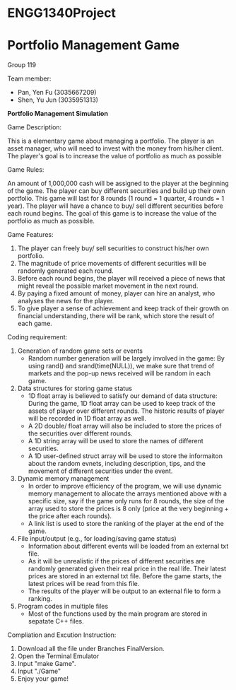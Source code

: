 # ENGG1340Project
# Portfolio Management Game

Group 119

Team member:
- Pan, Yen Fu (3035667209)
- Shen, Yu Jun (3035951313)

**Portfolio Management Simulation**

Game Description:

This is a elementary game about managing a portfolio. 
The player is an asset manager, who will need to invest with the money from his/her client.
The player's goal is to increase the value of portfolio as much as possible

Game Rules:

An amount of 1,000,000 cash will be assigned to the player at the beginning of the game. 
The player can buy different securities and build up their own portfolio.
This game will last for 8 rounds (1 round = 1 quarter, 4 rounds = 1 year).
The player will have a chance to buy/ sell different securities before each round begins.
The goal of this game is to increase the value of the portfolio as much as possible.
                              
Game Features:
1. The player can freely buy/ sell securities to construct his/her own portfolio.
2. The magnitude of price movements of different securities will be randomly generated each round.
3. Before each round begins, the player will received a piece of news that might reveal the possible market movement in the next round.
4. By paying a fixed amount of money, player can hire an analyst, who analyses the news for the player.
5. To give player a sense of achievement and keep track of their growth on financial understanding, there will be rank, which store the result of each game.

Coding requirement:
1. Generation of random game sets or events
   - Random number generation will be largely involved in the game: By using rand() and srand(time(NULL)), we make sure that trend of markets and the pop-up news received will be random in each game. 
2. Data structures for storing game status
   - 1D float array is believed to satisfy our demand of data structure: During the game, 1D float  array can be used to keep track of the assets of player over different rounds. The historic results of player will be recorded in 1D float  array as well.
   - A 2D double/ float array will also be included to store the prices of the securities over different rounds.
   - A 1D string array will be used to store the names of different securities.
   - A 1D user-defined struct array will be used to store the informaiton about the random evnets, including description, tips, and the movement of different securities under the event.
3. Dynamic memory management
   - In order to improve efficiency of the program, we will use dynamic memory management to allocate the arrays mentioned above with a specific size, say if the game only runs for 8 rounds, the size of the array used to store the prices is 8 only (price at the very beginning + the price after each rounds).
   - A link list is used to store the ranking of the player at the end of the game.
4. File input/output (e.g., for loading/saving game status)
   - Information about different events will be loaded from an external txt file.
   - As it will be unrealistic if the prices of different securities are randomly generated given their real price in the real life. Their latest prices are stored in an external txt file. Before the game starts, the latest prices will be read from this file. 
   - The results of the player will be output to an external file to form a ranking.
5. Program codes in multiple files
   - Most of the functions used by the main program are stored in sepatate C++ files.

Compliation and Excution Instruction:
1. Download all the file under Branches FinalVersion.
2. Open the Terminal Emulator
3. Input "make Game".
4. Input "./Game"
5. Enjoy your game!
